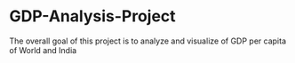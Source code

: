 # GDP-Analysis-Project
The overall goal of this project is to analyze and visualize of GDP per capita of World and India
